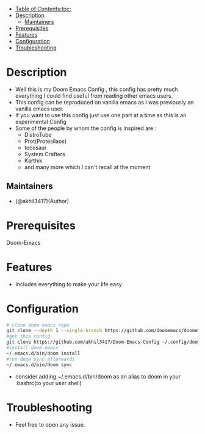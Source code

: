 - [Table of Contents:toc:](#table-contentstoc)
- [Description](#description)
  - [Maintainers](#maintainers)
- [Prerequisites](#prerequisites)
- [Features](#features)
- [Configuration](#configuration)
- [Troubleshooting](#troubleshooting)


<a id="table-contentstoc"></a>

<a id="description"></a>

# Description

-   Well this is my Doom Emacs Config , this config has pretty much everything I could find useful from reading other emacs users.
-   This config can be reproduced on vanilla emacs as I was previously an vanilla emacs user.
-   If you want to use this config just use one part at a time as this is an experimental Config
-   Some of the people by whom the config is Inspired are :
    -   DistroTube
    -   Prot(Protesilaos)
    -   tecosaur
    -   System Crafters
    -   Karthik
    -   and many more which I can't recall at the moment


<a id="maintainers"></a>

## Maintainers

-   (@akhil3417)(Author)


<a id="prerequisites"></a>

# Prerequisites

Doom-Emacs


<a id="features"></a>

# Features

-   Includes everything to make your life easy


<a id="configuration"></a>

# Configuration

```bash
# clone doom emacs repo
git clone --depth 1 --single-branch https://github.com/doomemacs/doomemacs ~/.emacs.d/
#get this config
git clone https://github.com/akhil3417/Doom-Emacs-Config ~/.config/doom/
#install doom emacs
~/.emacs.d/bin/doom install
#run doom sync afterwards
~/.emacs.d/bin/doom sync
```

-   consider adding ~/.emacs.d/bin/doom as an alias to doom in your .bashrc(to your user shell)


<a id="troubleshooting"></a>

# Troubleshooting

-   Feel free to open any issue.
